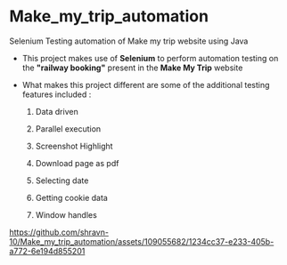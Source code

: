 # Make_my_trip_automation

Selenium Testing automation of Make my trip website using Java

- This project makes use of **Selenium** to perform automation testing on the **"railway booking"** present in the **Make My Trip** website
- What makes this project different are some of the additional testing features included :
  
   1. Data driven
  
   2. Parallel execution
  
   3. Screenshot Highlight
  
   4. Download page as pdf
  
   5. Selecting date
  
   6. Getting cookie data
  
   7. Window handles


https://github.com/shravn-10/Make_my_trip_automation/assets/109055682/1234cc37-e233-405b-a772-6e194d855201



